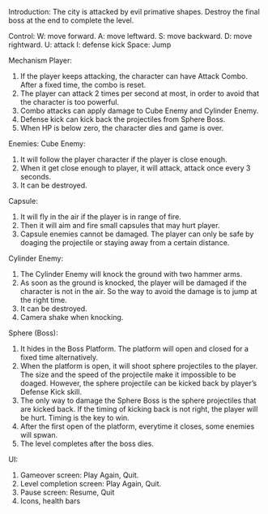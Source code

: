 Introduction: 
The city is attacked by evil primative shapes. Destroy the final boss at the end to complete the level.

Control:
W: move forward.
A: move leftward.
S: move backward.
D: move rightward.
U: attack
I: defense kick
Space: Jump

Mechanism
Player:
1. If the player keeps attacking, the character can have Attack Combo. After a fixed time, the combo is reset.
2. The player can attack 2 times per second at most, in order to avoid that the character is too powerful. 
3. Combo attacks can apply damage to Cube Enemy and Cylinder Enemy. 
4. Defense kick can kick back the projectiles from Sphere Boss. 
5. When HP is below zero, the character dies and game is over. 

Enemies:
Cube Enemy:
1. It will follow the player character if the player is close enough.
2. When it get close enough to player, it will attack, attack once every 3 seconds. 
3. It can be destroyed. 

Capsule:
1. It will fly in the air if the player is in range of fire. 
2. Then it will aim and fire small capsules that may hurt player. 
3. Capsule enemies cannot be damaged. The player can only be safe by doaging the projectile or staying away from a certain distance.

Cylinder Enemy: 
1. The Cylinder Enemy will knock the ground with two hammer arms.
2. As soon as the ground is knocked, the player will be damaged if the character is not in the air. So the way to avoid the damage is to jump at the right time. 
3. It can be destroyed. 
4. Camera shake when knocking. 

Sphere (Boss):
1. It hides in the Boss Platform. The platform will open and closed for a fixed time alternatively. 
2. When the platform is open, it will shoot sphere projectiles to the player. The size and the speed of the projectile make it impossible to be doaged. However, the sphere projectile can be kicked back by player’s Defense Kick skill. 
3. The only way to damage the Sphere Boss is the sphere projectiles that are kicked back. If the timing of kicking back is not right, the player will be hurt. Timing is the key to win. 
4. After the first open of the platform, everytime it closes, some enemies will spwan. 
5. The level completes after the boss dies. 

UI:
1. Gameover screen: Play Again, Quit. 
2. Level completion screen: Play Again, Quit.
3. Pause screen: Resume, Quit
4. Icons, health bars 
